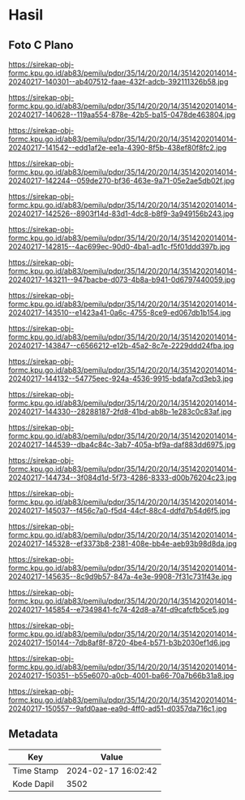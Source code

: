 # Hasil

## Foto C Plano

https://sirekap-obj-formc.kpu.go.id/ab83/pemilu/pdpr/35/14/20/20/14/3514202014014-20240217-140301--ab407512-faae-432f-adcb-392111326b58.jpg

https://sirekap-obj-formc.kpu.go.id/ab83/pemilu/pdpr/35/14/20/20/14/3514202014014-20240217-140628--119aa554-878e-42b5-ba15-0478de463804.jpg

https://sirekap-obj-formc.kpu.go.id/ab83/pemilu/pdpr/35/14/20/20/14/3514202014014-20240217-141542--edd1af2e-ee1a-4390-8f5b-438ef80f8fc2.jpg

https://sirekap-obj-formc.kpu.go.id/ab83/pemilu/pdpr/35/14/20/20/14/3514202014014-20240217-142244--059de270-bf36-463e-9a71-05e2ae5db02f.jpg

https://sirekap-obj-formc.kpu.go.id/ab83/pemilu/pdpr/35/14/20/20/14/3514202014014-20240217-142526--8903f14d-83d1-4dc8-b8f9-3a949156b243.jpg

https://sirekap-obj-formc.kpu.go.id/ab83/pemilu/pdpr/35/14/20/20/14/3514202014014-20240217-142815--4ac699ec-90d0-4ba1-ad1c-f5f01ddd397b.jpg

https://sirekap-obj-formc.kpu.go.id/ab83/pemilu/pdpr/35/14/20/20/14/3514202014014-20240217-143211--947bacbe-d073-4b8a-b941-0d6797440059.jpg

https://sirekap-obj-formc.kpu.go.id/ab83/pemilu/pdpr/35/14/20/20/14/3514202014014-20240217-143510--e1423a41-0a6c-4755-8ce9-ed067db1b154.jpg

https://sirekap-obj-formc.kpu.go.id/ab83/pemilu/pdpr/35/14/20/20/14/3514202014014-20240217-143847--c6566212-e12b-45a2-8c7e-2229ddd24fba.jpg

https://sirekap-obj-formc.kpu.go.id/ab83/pemilu/pdpr/35/14/20/20/14/3514202014014-20240217-144132--54775eec-924a-4536-9915-bdafa7cd3eb3.jpg

https://sirekap-obj-formc.kpu.go.id/ab83/pemilu/pdpr/35/14/20/20/14/3514202014014-20240217-144330--28288187-2fd8-41bd-ab8b-1e283c0c83af.jpg

https://sirekap-obj-formc.kpu.go.id/ab83/pemilu/pdpr/35/14/20/20/14/3514202014014-20240217-144539--dba4c84c-3ab7-405a-bf9a-daf883dd6975.jpg

https://sirekap-obj-formc.kpu.go.id/ab83/pemilu/pdpr/35/14/20/20/14/3514202014014-20240217-144734--3f084d1d-5f73-4286-8333-d00b76204c23.jpg

https://sirekap-obj-formc.kpu.go.id/ab83/pemilu/pdpr/35/14/20/20/14/3514202014014-20240217-145037--f456c7a0-f5d4-44cf-88c4-ddfd7b54d6f5.jpg

https://sirekap-obj-formc.kpu.go.id/ab83/pemilu/pdpr/35/14/20/20/14/3514202014014-20240217-145328--ef3373b8-2381-408e-bb4e-aeb93b98d8da.jpg

https://sirekap-obj-formc.kpu.go.id/ab83/pemilu/pdpr/35/14/20/20/14/3514202014014-20240217-145635--8c9d9b57-847a-4e3e-9908-7f31c731f43e.jpg

https://sirekap-obj-formc.kpu.go.id/ab83/pemilu/pdpr/35/14/20/20/14/3514202014014-20240217-145854--e7349841-fc74-42d8-a74f-d9cafcfb5ce5.jpg

https://sirekap-obj-formc.kpu.go.id/ab83/pemilu/pdpr/35/14/20/20/14/3514202014014-20240217-150144--7db8af8f-8720-4be4-b571-b3b2030ef1d6.jpg

https://sirekap-obj-formc.kpu.go.id/ab83/pemilu/pdpr/35/14/20/20/14/3514202014014-20240217-150351--b55e6070-a0cb-4001-ba66-70a7b66b31a8.jpg

https://sirekap-obj-formc.kpu.go.id/ab83/pemilu/pdpr/35/14/20/20/14/3514202014014-20240217-150557--9afd0aae-ea9d-4ff0-ad51-d0357da716c1.jpg


## Metadata

| Key        | Value               |
| ---------- | ------------------- |
| Time Stamp | 2024-02-17 16:02:42 |
| Kode Dapil | 3502                |



